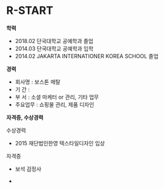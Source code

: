 # R-START

**학력** 
 
 - 2018.02 단국대학교 공예학과 졸업
 - 2014.03 단국대학교 공예학과 입학
 - 2014.02 JAKARTA INTERNATIONER KOREA SCHOOL 졸업
 
**경력**
 
 - 회사명 : 보스톤 메탈 
 - 기  간 : 
 - 부  서 : 소셜 마케터 or 관리, 기타 업무
 - 주요업무 : 쇼핑물 관리, 제품 디자인
 
 **자격증, 수상경력**
 
  수상경력
  
  - 2015 재단법인한영 텍스타일디자인 입상
  
  자격증
  
  - 보석 감정사
   
  -
  
 
 
